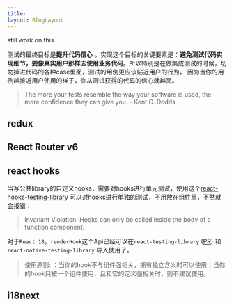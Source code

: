 ```yaml
---
title: 
layout: BlogLayout
---
```


still work on this.

测试的最终目标是**提升代码信心** 。实现这个目标的关键要素是：**避免测试代码实现细节，要像真实用户那样去使用业务代码**。所以特别是在做集成测试的时候，切勿掉进代码的各种case里面，测试的用例更应该贴近用户的行为，
因为当你的用例越接近用户使用的样子，你从测试获得的代码的信心就越高。

>The more your tests resemble the way your software is used, the more confidence they can give you. - Kent C. Dodds

## redux

## React Router v6

## react hooks
当写公共library的自定义hooks，需要对hooks进行单元测试，使用这个[react-hooks-testing-library](https://react-hooks-testing-library.com/) 可以对hooks进行单独的测试，不用放在组件里，不然就会报错：

>Invariant Violation: Hooks can only be called inside the body of a function component.

对于`React 18`，`renderHook`这个Api已经可以在`react-testing-library` ([PR](https://github.com/testing-library/react-testing-library/pull/991)) 和 `react-native-testing-library` 导入使用了。

> 使用原则: ：当你的hook不与组件强相关，拥有独立含义时可以使用；当你的hook只被一个组件使用，且和它的定义强相关时，则不建议使用。


## i18next
